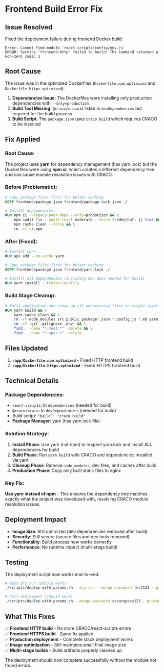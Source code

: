 # Frontend Build Error Fix

## Issue Resolved

Fixed the deployment failure during frontend Docker build:
```
Error: Cannot find module 'react-scripts/config/env.js'
ERROR: Service 'frontend-http' failed to build: The command returned a non-zero code: 1
```

## Root Cause

The issue was in the optimized Dockerfiles (`Dockerfile.npm.optimized` and `Dockerfile.https.optimized`):

1. **Dependencies Issue**: The Dockerfiles were installing only production dependencies with `--only=production`
2. **Build Tool Missing**: `@craco/craco` is listed in `devDependencies` but required for the build process
3. **Build Script**: The `package.json` uses `craco build` which requires CRACO to be installed

## Fix Applied

### Root Cause:
The project uses **yarn** for dependency management (has yarn.lock) but the Dockerfiles were using **npm ci**, which creates a different dependency tree and can cause module resolution issues with CRACO.

### Before (Problematic):
```dockerfile
# Copy package files first for better caching
COPY frontend/package.json frontend/package-lock.json ./

# Install dependencies
RUN npm ci --legacy-peer-deps --only=production && \
    npm audit fix --audit-level moderate --force 2>/dev/null || true && \
    npm cache clean --force && \
    rm -rf ~/.npm
```

### After (Fixed):
```dockerfile
# Install yarn
RUN apk add --no-cache yarn

# Copy package files first for better caching  
COPY frontend/package.json frontend/yarn.lock ./

# Install all dependencies (including dev deps needed for build)
RUN yarn install --frozen-lockfile
```

### Build Stage Cleanup:
```dockerfile
# Build application and clean up all unnecessary files in single layer
RUN yarn build && \
    yarn cache clean && \
    rm -rf node_modules src public package*.json *.config.js *.md yarn.lock && \
    rm -rf .git .gitignore .env* && \
    find . -name "*.test.*" -delete && \
    find . -name "*.spec.*" -delete
```

## Files Updated

1. **`/app/Dockerfile.npm.optimized`** - Fixed HTTP frontend build
2. **`/app/Dockerfile.https.optimized`** - Fixed HTTPS frontend build

## Technical Details

### Package Dependencies:
- `react-scripts`: In `dependencies` (needed for build)
- `@craco/craco`: In `devDependencies` (needed for build)
- Build script: `"build": "craco build"`
- **Package Manager**: yarn (has yarn.lock file)

### Solution Strategy:
1. **Install Phase**: Use yarn (not npm) to respect yarn.lock and install ALL dependencies for build
2. **Build Phase**: Run `yarn build` with CRACO and dependencies installed via yarn
3. **Cleanup Phase**: Remove `node_modules`, dev files, and caches after build
4. **Production Phase**: Copy only built static files to nginx

### Key Fix:
**Use yarn instead of npm** - This ensures the dependency tree matches exactly what the project was developed with, resolving CRACO module resolution issues.

## Deployment Impact

- **Image Size**: Still optimized (dev dependencies removed after build)
- **Security**: Still secure (source files and dev tools removed)
- **Functionality**: Build process now works correctly
- **Performance**: No runtime impact (multi-stage build)

## Testing

The deployment script now works end-to-end:

```bash
# Test dry run (should work)
./scripts/deploy-with-params.sh --dry-run --mongo-password test123 --grafana-password admin123

# Full deployment (should work)
./scripts/deploy-with-params.sh --mongo-password securepass123 --grafana-password admin123
```

## What This Fixes

✅ **Frontend HTTP build** - No more CRACO/react-scripts errors  
✅ **Frontend HTTPS build** - Same fix applied  
✅ **Production deployment** - Complete stack deployment works  
✅ **Image optimization** - Still maintains small final image size  
✅ **Multi-stage builds** - Build artifacts properly cleaned up  

The deployment should now complete successfully without the module not found errors.